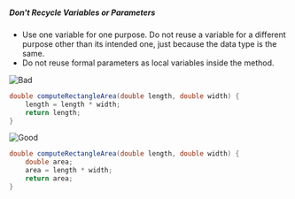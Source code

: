 <div id="title">

##### Don't Recycle Variables or Parameters

</div>

<div id="body">

*	Use one variable for one purpose. Do not reuse a variable for a different purpose other than its intended one, just because the data type is the same.
*	Do not reuse formal parameters as local variables inside the method.

<tip-box>

![][Bad]
```java
double computeRectangleArea(double length, double width) {
    length = length * width;
    return length;
}

```
![][Good]
```java
double computeRectangleArea(double length, double width) {
    double area;
    area = length * width;
    return area;
}
```

</tip-box>

[Bad]: {{baseUrl}}/images/Bad.png "Bad"
[Good]: {{baseUrl}}/images/Good.png "Good"

</div>

<div id="extras">
</div>
